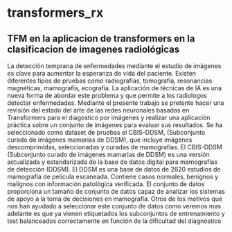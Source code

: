 # transformers_rx
## TFM en la aplicacion de transformers en la clasificacion de imagenes radiológicas ##
La detección temprana de enfermedades mediante el estudio de imágenes es clave para aumentar la esperanza de vida del paciente. Existen diferentes tipos de pruebas como radiografías, tomografía, resonancias magnéticas, mamografía, ecografía.
La aplicación de técnicas de IA es una nueva forma de abordar este problema y que permite a los radiologos detectar enfermedades.
Mediante el presente trabajo se pretente hacer una revisión del estado del arte de las  redes neuronales basadas en  Transformers para el diagostico por imágenes y realizar una aplicación práctica sobre un conjunto de imágenes para evaluar sus resultados.
Se ha seleccionado como dataset de pruebas el CBIS-DDSM, (Subconjunto curado de imágenes mamarias de DDSM), que incluye imágenes descomprimidas, seleccionadas y curadas de mamografías. El CBIS-DDSM (Subconjunto curado de imágenes mamarias de DDSM) es una versión actualizada y estandarizada de la base de datos digital para mamografías de detección (DDSM). El DDSM es una base de datos de 2620 estudios de mamografía de película escaneada. Contiene casos normales, benignos y malignos con información patológica verificada. El conjunto de datos proporciona un tamaño de conjunto de datos capaz de analizar los sistemas de apoyo a la toma de decisiones en mamografía.
Otros de los motivos que nos han ayudado a seleccionar este conjunto de datos como veremos mas adelante es que ya vienen etiquetados los subconjuntos de entrenamiento y test balanceados correctamente en función de la dificultad del diagnóstico
